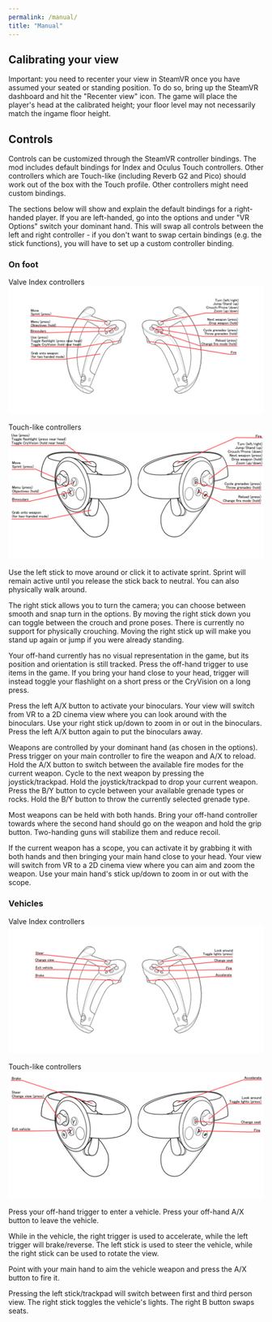 ```yaml
---
permalink: /manual/
title: "Manual"
---
```


## Calibrating your view

Important: you need to recenter your view in SteamVR once you have assumed your seated or standing position. To do so, bring up the SteamVR dashboard and hit the "Recenter view" icon. The game will place the player's head at the calibrated height; your floor level may not necessarily match the ingame floor height.

## Controls

Controls can be customized through the SteamVR controller bindings. The mod includes default bindings for Index and Oculus Touch controllers. Other controllers which are Touch-like (including Reverb G2 and Pico) should work out of the box with the Touch profile. Other controllers might need custom bindings.

The sections below will show and explain the default bindings for a right-handed player. If you are left-handed, go into the options and under "VR Options" switch your dominant hand. This will swap all controls between the left and right controller - if you don't want to swap certain bindings (e.g. the stick functions), you will have to set up a custom controller binding.

### On foot

Valve Index controllers
![Index controllers](/assets/images/controls/OnFoot-Index.png)

Touch-like controllers 
![Touch controllers](/assets/images/controls/OnFoot-Touch.png)

Use the left stick to move around or click it to activate sprint. Sprint will remain active until you release the stick back to neutral. You can also physically walk around.

The right stick allows you to turn the camera; you can choose between smooth and snap turn in the options. By moving the right stick down you can toggle between the crouch and prone poses. There is currently no support for physically crouching. Moving the right stick up will make you stand up again or jump if you were already standing.

Your off-hand currently has no visual representation in the game, but its position and orientation is still tracked. Press the off-hand trigger to use items in the game. If you bring your hand close to your head, trigger will instead toggle your flashlight on a short press or the CryVision on a long press.

Press the left A/X button to activate your binoculars. Your view will switch from VR to a 2D cinema view where you can look around with the binoculars. Use your right stick up/down to zoom in or out in the binoculars. Press the left A/X button again to put the binoculars away.

Weapons are controlled by your dominant hand (as chosen in the options). Press trigger on your main controller to fire the weapon and A/X to reload. Hold the A/X button to switch between the available fire modes for the current weapon. Cycle to the next weapon by pressing the joystick/trackpad. Hold the joystick/trackpad to drop your current weapon. Press the B/Y button to cycle between your available grenade types or rocks. Hold the B/Y button to throw the currently selected grenade type.

Most weapons can be held with both hands. Bring your off-hand controller towards where the second hand should go on the weapon and hold the grip button. Two-handing guns will stabilize them and reduce recoil.

If the current weapon has a scope, you can activate it by grabbing it with both hands and then bringing your main hand close to your head. Your view will switch from VR to a 2D cinema view where you can aim and zoom the weapon. Use your main hand's stick up/down to zoom in or out with the scope.

### Vehicles

Valve Index controllers
![Index controllers](/assets/images/controls/Vehicles-Index.png)

Touch-like controllers 
![Touch controllers](/assets/images/controls/Vehicles-Touch.png)

Press your off-hand trigger to enter a vehicle. Press your off-hand A/X button to leave the vehicle.

While in the vehicle, the right trigger is used to accelerate, while the left trigger will brake/reverse. The left stick is used to steer the vehicle, while the right stick can be used to rotate the view.

Point with your main hand to aim the vehicle weapon and press the A/X button to fire it.

Pressing the left stick/trackpad will switch between first and third person view. The right stick toggles the vehicle's lights. The right B button swaps seats.
